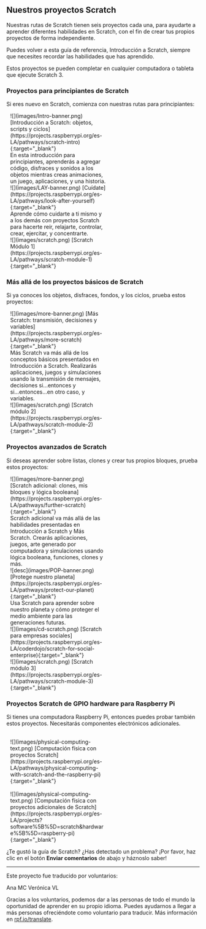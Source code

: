 ## Nuestros proyectos Scratch

Nuestras rutas de Scratch tienen seis proyectos cada una, para ayudarte a aprender diferentes habilidades en Scratch, con el fin de crear tus propios proyectos de forma independiente.

Puedes volver a esta guía de referencia, Introducción a Scratch, siempre que necesites recordar las habilidades que has aprendido.

Estos proyectos se pueden completar en cualquier computadora o tableta que ejecute Scratch 3.

### Proyectos para principiantes de Scratch

Si eres nuevo en Scratch, comienza con nuestras rutas para principiantes:

<div style="display: inline-block; max-width: 250px; float: left; padding-left: 10px;">
![](images/Intro-banner.png)
[Introducción a Scratch: objetos, scripts y ciclos](https://projects.raspberrypi.org/es-LA/pathways/scratch-intro){:target="_blank"}<br/>
En esta introducción para principiantes, aprenderás a agregar código, disfraces y sonidos a los objetos mientras creas animaciones, un juego, aplicaciones, y una historia.
</div>

<div style="display: inline-block; max-width: 250px; float: left; padding-left: 10px;">
![](images/LAY-banner.png)
[Cuídate](https://projects.raspberrypi.org/es-LA/pathways/look-after-yourself){:target="_blank"}<br/>
Aprende cómo cuidarte a ti mismo y a los demás con proyectos Scratch para hacerte reír, relajarte, controlar, crear, ejercitar, y concentrarte.
</div>

<div style="display: inline-block; max-width: 250px; float: left; padding-left: 10px;">
![](images/scratch.png)
[Scratch Módulo 1](https://projects.raspberrypi.org/es-LA/pathways/scratch-module-1){:target="_blank"}
</div>

<br clear="both"/>

### Más allá de los proyectos básicos de Scratch

Si ya conoces los objetos, disfraces, fondos, y los ciclos, prueba estos proyectos:

<div style="display: inline-block; max-width: 250px; float: left; padding-left: 10px;">
![](images/more-banner.png)
[Más Scratch: transmisión, decisiones y variables](https://projects.raspberrypi.org/es-LA/pathways/more-scratch){:target="_blank"}<br/>
Más Scratch va más allá de los conceptos básicos presentados en Introducción a Scratch. Realizarás aplicaciones, juegos y simulaciones usando la transmisión de mensajes, decisiones si...entonces y si...entonces...en otro caso, y variables.
</div>

<div style="display: inline-block; max-width: 250px; float: left; padding-left: 10px;">
![](images/scratch.png)
[Scratch módulo 2](https://projects.raspberrypi.org/es-LA/pathways/scratch-module-2){:target="_blank"}<br/>
</div>

<br clear="both"/>

### Proyectos avanzados de Scratch

Si deseas aprender sobre listas, clones y crear tus propios bloques, prueba estos proyectos:

<div style="display: inline-block; max-width: 250px; float: left; padding-left: 10px;">
![](images/more-banner.png)
[Scratch adicional: clones, mis bloques y lógica booleana](https://projects.raspberrypi.org/es-LA/pathways/further-scratch){:target="_blank"}<br/>
Scratch adicional va más allá de las habilidades presentadas en Introducción a Scratch y Más Scratch. Crearás aplicaciones, juegos, arte generado por computadora y simulaciones usando lógica booleana, funciones, clones y más.
</div>

<div style="display: inline-block; max-width: 250px; float: left; padding-left: 10px;">
![desc](images/POP-banner.png)
[Protege nuestro planeta](https://projects.raspberrypi.org/es-LA/pathways/protect-our-planet){:target="_blank"}<br/>
Usa Scratch para aprender sobre nuestro planeta y cómo proteger el medio ambiente para las generaciones futuras.
</div>

<div style="display: inline-block; max-width: 250px; float: left; padding-left: 10px;">
![](images/cd-scratch.png)
[Scratch para empresas sociales](https://projects.raspberrypi.org/es-LA/coderdojo/scratch-for-social-enterprise){:target="_blank"}<br/>
</div>

<div style="display: inline-block; max-width: 250px; float: left; padding-left: 10px;">
![](images/scratch.png)
[Scratch módulo 3](https://projects.raspberrypi.org/es-LA/pathways/scratch-module-3){:target="_blank"}<br/>
</div>

<br clear="both"/>

### Proyectos Scratch de GPIO hardware para Raspberry Pi

Si tienes una computadora Raspberry Pi, entonces puedes probar también estos proyectos. Necesitarás componentes electrónicos adicionales.

<div style="display: inline-block; max-width: 250px; float: left; padding-left: 10px;"><br/>
![](images/physical-computing-text.png)
[Computación física con proyectos Scratch](https://projects.raspberrypi.org/es-LA/pathways/physical-computing-with-scratch-and-the-raspberry-pi){:target="_blank"}
</div>

<div style="display: inline-block; max-width: 250px; float: left; padding-left: 10px;"><br/>
![](images/physical-computing-text.png)
[Computación física con proyectos adicionales de Scratch](https://projects.raspberrypi.org/es-LA/projects?software%5B%5D=scratch&hardware%5B%5D=raspberry-pi){:target="_blank"}
</div>

<br clear="both"/>

¿Te gustó la guía de Scratch? ¿Has detectado un problema? ¡Por favor, haz clic en el botón **Enviar comentarios** de abajo y háznoslo saber!

***
Este proyecto fue traducido por voluntarios:

Ana MC
Verónica VL

Gracias a los voluntarios, podemos dar a las personas de todo el mundo la oportunidad de aprender en su propio idioma. Puedes ayudarnos a llegar a más personas ofreciéndote como voluntario para traducir. Más información en [rpf.io/translate](https://rpf.io/translate).
